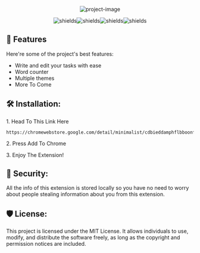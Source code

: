 <p align="center"><img src="https://socialify.git.ci/DcYhLa/MinimaList/image?description=1&amp;descriptionEditable=A%20simple%20to-do%20list%20extension%20with%20a%20built%20in%20word%20counter%20and%20sort%20tasks%20function.&amp;font=Inter&amp;name=1&amp;owner=1&amp;pattern=Solid&amp;theme=Auto" alt="project-image"></p>

<p align="center"><img src="https://img.shields.io/github/license/DcYhLa/MinimaList" alt="shields"><img src="https://img.shields.io/github/v/release/DcYhLa/MinimaList" alt="shields"><img src="https://img.shields.io/github/last-commit/DcYhLa/MinimaList" alt="shields"><img src="https://img.shields.io/github/languages/top/DcYhLa/MinimaList" alt="shields"></p>
  
<h2>🧐 Features</h2>

Here're some of the project's best features:

*   Write and edit your tasks with ease
*   Word counter
*   Multiple themes
*   More To Come

<h2>🛠️ Installation:</h2>

<p>1. Head To This Link Here</p>

```
https://chromewebstore.google.com/detail/minimalist/cdbieddamphflbboonfcogbjialjakhb
```

<p>2. Press Add To Chrome</p>

<p>3. Enjoy The Extension!</p>

<h2>👮 Security:</h2>

<p>All the info of this extension is stored locally so you have no need to worry about people stealing information about you from this extension. </p>

<h2>🛡️ License:</h2>

This project is licensed under the MIT License. It allows individuals to use, modify, and distribute the software freely, as long as the copyright and permission notices are included. 

